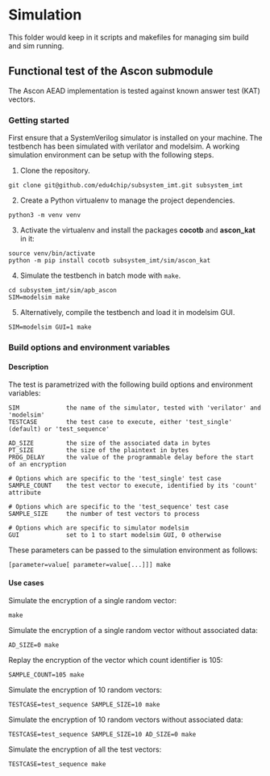 # Simulation

This folder would keep in it scripts and makefiles for managing sim build and sim running.

## Functional test of the Ascon submodule

The Ascon AEAD implementation is tested against known answer test (KAT) vectors.

### Getting started

First ensure that a SystemVerilog simulator is installed on your machine. The testbench has been simulated with verilator and modelsim. A working simulation environment can be setup with the following steps.

1. Clone the repository.

```
git clone git@github.com/edu4chip/subsystem_imt.git subsystem_imt
```

2. Create a Python virtualenv to manage the project dependencies.

```
python3 -m venv venv
```

3.  Activate the virtualenv and install the packages **cocotb** and **ascon_kat** in it:

```
source venv/bin/activate
python -m pip install cocotb subsystem_imt/sim/ascon_kat
```

4. Simulate the testbench in batch mode with `make`.

```
cd subsystem_imt/sim/apb_ascon
SIM=modelsim make
```

5. Alternatively, compile the testbench and load it in modelsim GUI.

```
SIM=modelsim GUI=1 make
```

### Build options and environment variables

#### Description

The test is parametrized with the following build options and environment variables:

```
SIM             the name of the simulator, tested with 'verilator' and 'modelsim'
TESTCASE        the test case to execute, either 'test_single' (default) or 'test_sequence'

AD_SIZE         the size of the associated data in bytes
PT_SIZE         the size of the plaintext in bytes
PROG_DELAY      the value of the programmable delay before the start of an encryption

# Options which are specific to the 'test_single' test case
SAMPLE_COUNT    the test vector to execute, identified by its 'count' attribute

# Options which are specific to the 'test_sequence' test case
SAMPLE_SIZE     the number of test vectors to process

# Options which are specific to simulator modelsim
GUI             set to 1 to start modelsim GUI, 0 otherwise
```

These parameters can be passed to the simulation environment as follows:

```
[parameter=value[ parameter=value[...]]] make
```

#### Use cases

Simulate the encryption of a single random vector:

```
make
```

Simulate the encryption of a single random vector without associated data:

```
AD_SIZE=0 make
```

Replay the encryption of the vector which count identifier is 105:

```
SAMPLE_COUNT=105 make
```

Simulate the encryption of 10 random vectors:

```
TESTCASE=test_sequence SAMPLE_SIZE=10 make
```

Simulate the encryption of 10 random vectors without associated data:

```
TESTCASE=test_sequence SAMPLE_SIZE=10 AD_SIZE=0 make
```

Simulate the encryption of all the test vectors:

```
TESTCASE=test_sequence make
```

